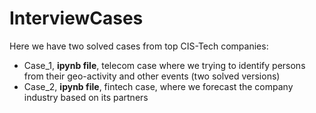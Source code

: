 # InterviewCases

Here we have two solved cases from top CIS-Tech companies:

 - Case_1, __ipynb file__, telecom case where we trying to identify persons from their geo-activity and other events (two solved versions)
 - Case_2, __ipynb file__, fintech case, where we forecast the company industry based on its partners
